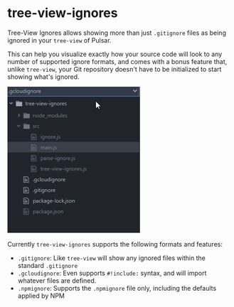 # tree-view-ignores

Tree-View Ignores allows showing more than just `.gitignore` files as being ignored in your `tree-view` of Pulsar.

This can help you visualize exactly how your source code will look to any number of supported ignore formats, and comes with a bonus feature that, unlike `tree-view`, your Git repository doesn't have to be initialized to start showing what's ignored.

![Example](assets/example.gif)

Currently `tree-view-ignores` supports the following formats and features:

* `.gitignore`: Like `tree-view` will show any ignored files within the standard `.gitignore`
* `.gcloudignore`: Even supports `#!include:` syntax, and will import whatever files are defined.
* `.npmignore`: Supports the `.npmignore` file only, including the defaults applied by NPM
